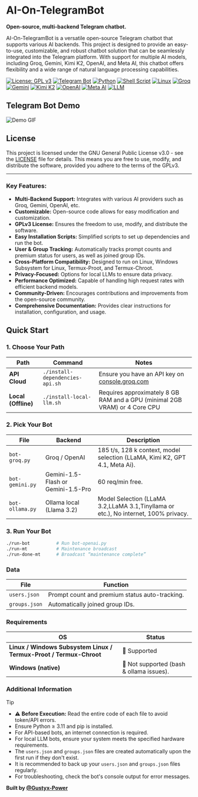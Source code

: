 # AI-On-TelegramBot
**Open-source, multi-backend Telegram chatbot.**

AI-On-TelegramBot is a versatile open-source Telegram chatbot that supports various AI backends. This project is designed to provide an easy-to-use, customizable, and robust chatbot solution that can be seamlessly integrated into the Telegram platform. With support for multiple AI models, including Groq, Gemini, Kimi K2, OpenAI, and Meta AI, this chatbot offers flexibility and a wide range of natural language processing capabilities.

[![License: GPL v3](https://img.shields.io/badge/License-GPLv3-blue.svg)](https://www.gnu.org/licenses/gpl-3.0)
[![Telegram Bot](https://img.shields.io/badge/Telegram-Bot-blue.svg?logo=telegram)](https://telegram.org/)
[![Python](https://img.shields.io/badge/Python-3.11+-blue.svg?logo=python&logoColor=yellow)](https://www.python.org/)
[![Shell Script](https://img.shields.io/badge/Shell%20Script-bash-green.svg?logo=gnu-bash&logoColor=white)](https://www.gnu.org/software/bash/)
[![Linux](https://img.shields.io/badge/Linux-Kernel-yellow.svg?logo=linux&logoColor=black)](https://www.kernel.org/)
[![Groq](https://img.shields.io/badge/Powered%20by-Groq-green.svg)](https://groq.com/)
[![Gemini](https://img.shields.io/badge/Powered%20by-Gemini-blue.svg)](https://deepmind.google/technologies/gemini/)
[![Kimi K2](https://img.shields.io/badge/Powered%20by-Kimi%20K2-orange.svg)](https://www.kimi.ai/)
[![OpenAI](https://img.shields.io/badge/Powered%20by-OpenAI-black.svg)](https://openai.com/)
[![Meta AI](https://img.shields.io/badge/Powered%20by-Meta%20AI-blueviolet.svg)](https://ai.meta.com/)
[![LLM](https://img.shields.io/badge/Technology-LLM-lightgrey.svg)]()

## Telegram Bot Demo
![Demo GIF](https://raw.githubusercontent.com/Gustyx-Power/Ai-On-TelegramBot/master/result.gif)

## License
This project is licensed under the GNU General Public License v3.0 - see the [LICENSE](LICENSE) file for details.
This means you are free to use, modify, and distribute the software, provided you adhere to the terms of the GPLv3.

---

### Key Features:
- **Multi-Backend Support:** Integrates with various AI providers such as Groq, Gemini, OpenAI, etc.
- **Customizable:** Open-source code allows for easy modification and customization.
- **GPLv3 License:** Ensures the freedom to use, modify, and distribute the software.
- **Easy Installation Scripts:** Simplified scripts to set up dependencies and run the bot.
- **User & Group Tracking:** Automatically tracks prompt counts and premium status for users, as well as joined group IDs.
- **Cross-Platform Compatibility:** Designed to run on Linux, Windows Subsystem for Linux, Termux-Proot, and Termux-Chroot.
- **Privacy-Focused:** Options for local LLMs to ensure data privacy.
- **Performance Optimized:** Capable of handling high request rates with efficient backend models.
- **Community-Driven:** Encourages contributions and improvements from the open-source community.
- **Comprehensive Documentation:** Provides clear instructions for installation, configuration, and usage.


## Quick Start

### 1. Choose Your Path
| Path | Command | Notes                                                                      |
| --- | --- |----------------------------------------------------------------------------|
| **API Cloud** | `./install-dependencies-api.sh` | Ensure you have an API key on [console.groq.com](https://console.groq.com) |
| **Local (Offline)** | `./install-local-llm.sh` | Requires approximately 8 GB RAM and a GPU (minimal 2GB VRAM) or 4 Core CPU |

### 2. Pick Your Bot
| File            | Backend                            | Description                                                                         |
|-----------------|------------------------------------|-------------------------------------------------------------------------------------|
| `bot-groq.py`   | Groq / OpenAI                      | 185 t/s, 128 k context, model selection (LLaMA, Kimi K2, GPT 4.1, Meta Ai).         |
| `bot-gemini.py` | Gemini-1.5-Flash or Gemini-1.5-Pro | 60 req/min free.                                                                    |
| `bot-ollama.py` | Ollama local (Llama 3.2)           | Model Selection (LLaMA 3.2,LLaMA 3.1,Tinyllama or etc.), No internet, 100% privacy. |

### 3. Run Your Bot
```bash
./run-bot          # Run bot-openai.py
./run-mt           # Maintenance broadcast
./run-done-mt      # Broadcast “maintenance complete”
```

### Data
| File          | Function                                         |
| ------------- | ---------------------------------------------- |
| `users.json`  | Prompt count and premium status auto-tracking. |
| `groups.json` | Automatically joined group IDs. |

### Requirements
| OS                                                                 | Status                                   |
|--------------------------------------------------------------------|------------------------------------------|
| **Linux / Windows Subsystem Linux / Termux-Proot / Termux-Chroot** | 🚀 Supported                             |
| **Windows (native)**                                               | 🚫 Not supported (bash & ollama issues). |

### Additional Information
> [!TIP]
> - ⚠️ **Before Execution:** Read the entire code of each file to avoid token/API errors.
> - Ensure Python ≥ 3.11 and pip is installed.
> - For API-based bots, an internet connection is required.
> - For local LLM bots, ensure your system meets the specified hardware requirements.
> - The `users.json` and `groups.json` files are created automatically upon the first run if they don't exist.
> - It is recommended to back up your `users.json` and `groups.json` files regularly.
> - For troubleshooting, check the bot's console output for error messages.

**Built by [@Gustyx-Power](https://github.com/Gustyx-Power)**
